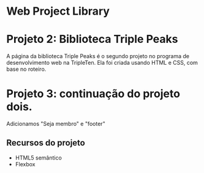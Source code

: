# Web Project Library

# Projeto 2: Biblioteca Triple Peaks

A página da biblioteca Triple Peaks é o segundo projeto no programa de desenvolvimento web na TripleTen. Ela foi criada usando HTML e CSS, com base no roteiro.

# Projeto 3: continuação do projeto dois.

Adicionamos "Seja membro" e "footer"

## Recursos do projeto

- HTML5 semântico
- Flexbox
